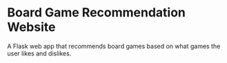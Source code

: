 # Board Game Recommendation Website

A Flask web app that recommends board games based on what games the user likes and dislikes.

